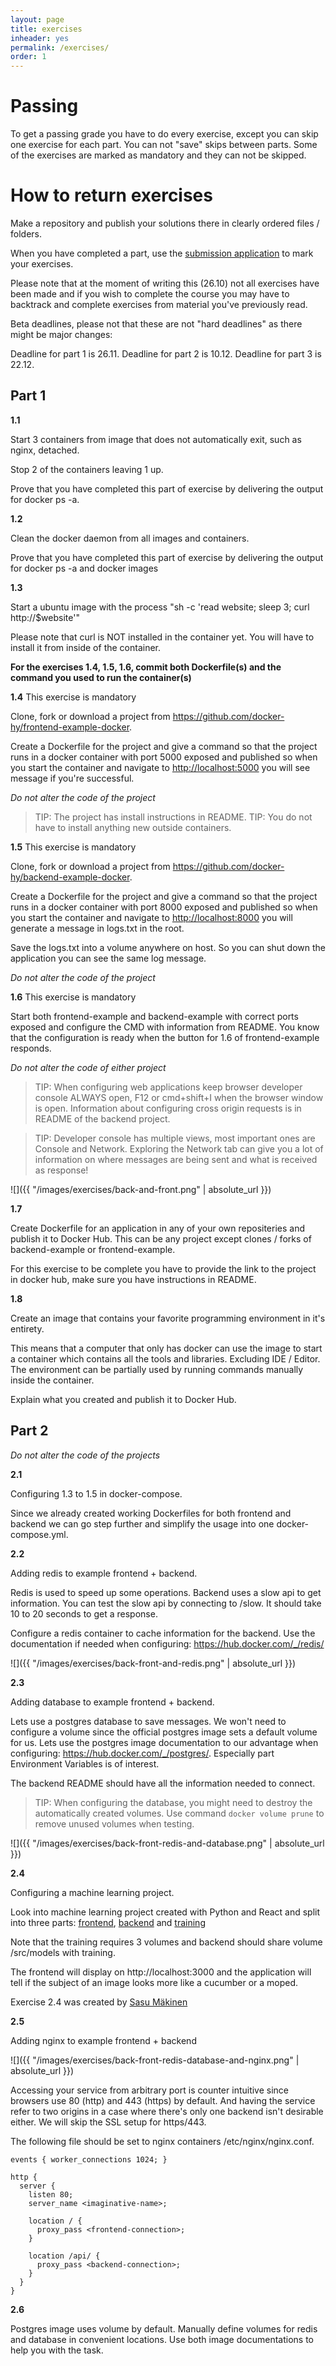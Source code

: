 ```yaml
---
layout: page
title: exercises
inheader: yes
permalink: /exercises/
order: 1
---
```


# Passing

To get a passing grade you have to do every exercise, except you can skip one exercise for each part. You can not "save" skips between parts. Some of the exercises are marked as mandatory and they can not be skipped. 

# How to return exercises

Make a repository and publish your solutions there in clearly ordered files / folders.

When you have completed a part, use the [submission application](https://studies.cs.helsinki.fi/courses/#/docker-beta) to mark your exercises.

Please note that at the moment of writing this (26.10) not all exercises have been made and if you wish to complete the course you may have to backtrack and complete exercises from material you've previously read.

Beta deadlines, please not that these are not "hard deadlines" as there might be major changes:

Deadline for part 1 is 26.11. 
Deadline for part 2 is 10.12. 
Deadline for part 3 is 22.12.

## Part 1

**1.1**

Start 3 containers from image that does not automatically exit, such as nginx, detached.

Stop 2 of the containers leaving 1 up.

Prove that you have completed this part of exercise by delivering the output for docker ps -a.

**1.2**

Clean the docker daemon from all images and containers.

Prove that you have completed this part of exercise by delivering the output for docker ps -a and docker images

**1.3**

Start a ubuntu image with the process "sh -c 'read website; sleep 3; curl http://$website'"

Please note that curl is NOT installed in the container yet. You will have to install it from inside of the container.

**For the exercises 1.4, 1.5, 1.6, commit both Dockerfile(s) and the command you used to run the container(s)**

**1.4** This exercise is mandatory

Clone, fork or download a project from <https://github.com/docker-hy/frontend-example-docker>. 

Create a Dockerfile for the project and give a command so that the project runs in a docker container with port 5000 exposed and published so when you start the container and navigate to <http://localhost:5000> you will see message if you're successful.

*Do not alter the code of the project*

> TIP: The project has install instructions in README.
> TIP: You do not have to install anything new outside containers.

**1.5** This exercise is mandatory

Clone, fork or download a project from <https://github.com/docker-hy/backend-example-docker>. 

Create a Dockerfile for the project and give a command so that the project runs in a docker container with port 8000 exposed and published so when you start the container and navigate to <http://localhost:8000> you will generate a message in logs.txt in the root.

Save the logs.txt into a volume anywhere on host. So you can shut down the application you can see the same log message.

*Do not alter the code of the project*

**1.6** This exercise is mandatory 

Start both frontend-example and backend-example with correct ports exposed and configure the CMD with information from README.
You know that the configuration is ready when the button for 1.6 of frontend-example responds.

*Do not alter the code of either project*

> TIP: When configuring web applications keep browser developer console ALWAYS open, F12 or cmd+shift+I when the browser window is open. Information about configuring cross origin requests is in README of the backend project. 

> TIP: Developer console has multiple views, most important ones are Console and Network. Exploring the Network tab can give you a lot of information on where messages are being sent and what is received as response!

![]({{ "/images/exercises/back-and-front.png" | absolute_url }})

**1.7**

Create Dockerfile for an application in any of your own repositeries and publish it to Docker Hub. This can be any project except clones / forks of backend-example or frontend-example.

For this exercise to be complete you have to provide the link to the project in docker hub, make sure you have instructions in README.

**1.8**

Create an image that contains your favorite programming environment in it's entirety.

This means that a computer that only has docker can use the image to start a container which contains all the tools and libraries. Excluding IDE / Editor. The environment can be partially used by running commands manually inside the container.

Explain what you created and publish it to Docker Hub.


## Part 2

*Do not alter the code of the projects*

**2.1**

Configuring 1.3 to 1.5 in docker-compose.

Since we already created working Dockerfiles for both frontend and backend we can go step further and simplify the usage into one docker-compose.yml.

**2.2**

Adding redis to example frontend + backend. 

Redis is used to speed up some operations. Backend uses a slow api to get information. You can test the slow api by connecting to /slow. It should take 10 to 20 seconds to get a response.

Configure a redis container to cache information for the backend. Use the documentation if needed when configuring: <https://hub.docker.com/_/redis/>

![]({{ "/images/exercises/back-front-and-redis.png" | absolute_url }})

**2.3**

Adding database to example frontend + backend.

Lets use a postgres database to save messages. We won't need to configure a volume since the official postgres image sets a default volume for us. Lets use the postgres image documentation to our advantage when configuring: <https://hub.docker.com/_/postgres/>. Especially part Environment Variables is of interest.

The backend README should have all the information needed to connect.

> TIP: When configuring the database, you might need to destroy the automatically created volumes. Use command `docker volume prune` to remove unused volumes when testing.

![]({{ "/images/exercises/back-front-redis-and-database.png" | absolute_url }})


**2.4**

Configuring a machine learning project.

Look into machine learning project created with Python and React and split into three parts: [frontend](https://github.com/docker-hy/ml-kurkkumopo-frontend), [backend](https://github.com/docker-hy/ml-kurkkumopo-backend) and [training](https://github.com/docker-hy/ml-kurkkumopo-training) 

Note that the training requires 3 volumes and backend should share volume /src/models with training. 

The frontend will display on http://localhost:3000 and the application will tell if the subject of an image looks more like a cucumber or a moped.

Exercise 2.4 was created by [Sasu Mäkinen](https://github.com/sasumaki)

**2.5**

Adding nginx to example frontend + backend

![]({{ "/images/exercises/back-front-redis-database-and-nginx.png" | absolute_url }})


Accessing your service from arbitrary port is counter intuitive since browsers use 80 (http) and 443 (https) by default. And having the service refer to two origins in a case where there's only one backend isn't desirable either. We will skip the SSL setup for https/443. 

The following file should be set to nginx containers /etc/nginx/nginx.conf.

```
events { worker_connections 1024; }

http {
  server {
    listen 80;
    server_name <imaginative-name>;

    location / {
      proxy_pass <frontend-connection>;
    }

    location /api/ {
      proxy_pass <backend-connection>;
    }
  }
}
```

**2.6**

Postgres image uses volume by default. Manually define volumes for redis and database in convenient locations. Use both image documentations to help you with the task.
